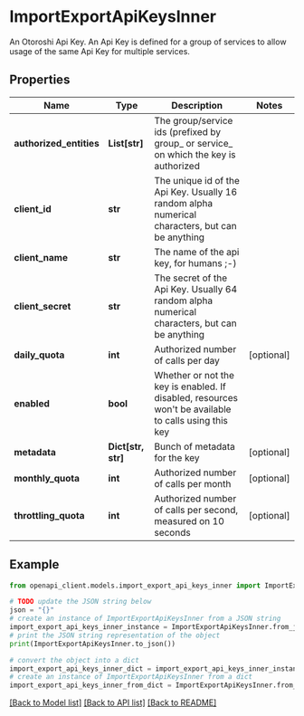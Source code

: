 # ImportExportApiKeysInner

An Otoroshi Api Key. An Api Key is defined for a group of services to allow usage of the same Api Key for multiple services.

## Properties

Name | Type | Description | Notes
------------ | ------------- | ------------- | -------------
**authorized_entities** | **List[str]** | The group/service ids (prefixed by group_ or service_ on which the key is authorized | 
**client_id** | **str** | The unique id of the Api Key. Usually 16 random alpha numerical characters, but can be anything | 
**client_name** | **str** | The name of the api key, for humans ;-) | 
**client_secret** | **str** | The secret of the Api Key. Usually 64 random alpha numerical characters, but can be anything | 
**daily_quota** | **int** | Authorized number of calls per day | [optional] 
**enabled** | **bool** | Whether or not the key is enabled. If disabled, resources won&#39;t be available to calls using this key | 
**metadata** | **Dict[str, str]** | Bunch of metadata for the key | [optional] 
**monthly_quota** | **int** | Authorized number of calls per month | [optional] 
**throttling_quota** | **int** | Authorized number of calls per second, measured on 10 seconds | [optional] 

## Example

```python
from openapi_client.models.import_export_api_keys_inner import ImportExportApiKeysInner

# TODO update the JSON string below
json = "{}"
# create an instance of ImportExportApiKeysInner from a JSON string
import_export_api_keys_inner_instance = ImportExportApiKeysInner.from_json(json)
# print the JSON string representation of the object
print(ImportExportApiKeysInner.to_json())

# convert the object into a dict
import_export_api_keys_inner_dict = import_export_api_keys_inner_instance.to_dict()
# create an instance of ImportExportApiKeysInner from a dict
import_export_api_keys_inner_from_dict = ImportExportApiKeysInner.from_dict(import_export_api_keys_inner_dict)
```
[[Back to Model list]](../README.md#documentation-for-models) [[Back to API list]](../README.md#documentation-for-api-endpoints) [[Back to README]](../README.md)


